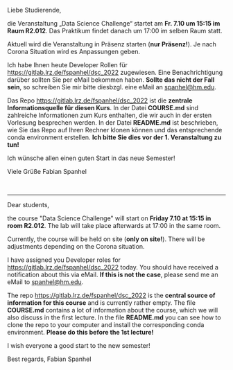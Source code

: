 Liebe Studierende,

die Veranstaltung „Data Science Challenge“ startet am **Fr. 7.10 um 15:15 im Raum R2.012**. Das Praktikum findet danach um 17:00 im selben Raum statt.

Aktuell wird die Veranstaltung in Präsenz starten (**nur Präsenz!**). Je nach Corona Situation wird es Anpassungen geben.

Ich habe Ihnen heute Developer Rollen für https://gitlab.lrz.de/fspanhel/dsc_2022 zugewiesen. Eine Benachrichtigung darüber sollten Sie per eMail bekommen haben. **Sollte das nicht der Fall sein**, so schreiben Sie mir bitte diesbzgl. eine eMail an spanhel@hm.edu.

Das Repo https://gitlab.lrz.de/fspanhel/dsc_2022 ist die **zentrale Informationsquelle für diesen Kurs**. In der Datei **COURSE.md** sind zahlreiche Informationen zum Kurs enthalten, die wir auch in der ersten Vorlesung besprechen werden.
In der Datei **README.md** ist beschrieben, wie Sie das Repo auf Ihren Rechner klonen können und das entsprechende conda environment erstellen. **Ich bitte Sie dies vor der 1. Veranstaltung zu tun!**

Ich wünsche allen einen guten Start in das neue Semester!

Viele Grüße
Fabian Spanhel

<br>

-------

Dear students,

the course "Data Science Challenge" will start on **Friday 7.10 at 15:15 in room R2.012**. The lab will take place afterwards at 17:00 in the same room.

Currently, the course will be held on site (**only on site!**). There will be adjustments depending on the Corona situation.

I have assigned you Developer roles for https://gitlab.lrz.de/fspanhel/dsc_2022 today. You should have received a notification about this via eMail. **If this is not the case**, please send me an eMail to spanhel@hm.edu.

The repo https://gitlab.lrz.de/fspanhel/dsc_2022 is the **central source of information for this course** and is currently rather empty.
The file **COURSE.md** contains a lot of information about the course, which we will also discuss in the first lecture.
In the file **README.md** you can see how to clone the repo to your computer and install the corresponding conda environment.
**Please do this before the 1st lecture!**

I wish everyone a good start to the new semester!

Best regards,
Fabian Spanhel
